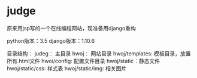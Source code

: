 # judge
原来用jsp写的一个在线编程网站，现准备用django重构

python版本：3.5
django版本：1.10.6

目录结构：
judeg： 主目录
hwoj： 网站目录
hwoj/templates: 模板目录，放置所有.html文件
hwoi/config: 配置文件目录
hwoj/static：静态文件
hwoj/static/css: 样式表
hwoj/static/img: 相关图片